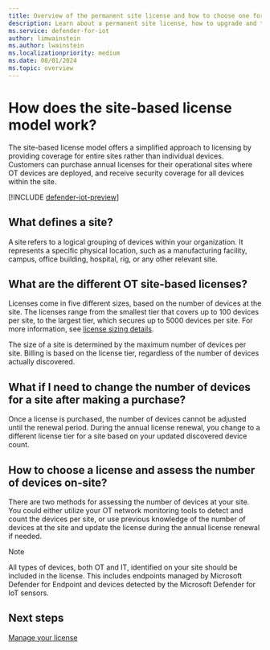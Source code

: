 ```yaml
---
title: Overview of the permanent site license and how to choose one for Microsoft Defender for IoT in the Defender portal 
description: Learn about a permanent site license, how to upgrade and the different options available for Microsoft Defender for IoT in the Defender portal.
ms.service: defender-for-iot
author: limwainstein
ms.author: lwainstein
ms.localizationpriority: medium
ms.date: 08/01/2024
ms.topic: overview
---
```


# How does the site-based license model work?

The site-based license model offers a simplified approach to licensing by providing coverage for entire sites rather than individual devices. Customers can purchase annual licenses for their operational sites where OT devices are deployed, and receive security coverage for all devices within the site.  

[!INCLUDE [defender-iot-preview](../includes//defender-for-iot-defender-public-preview.md)]

## What defines a site?

A site refers to a logical grouping of devices within your organization. It represents a specific physical location, such as a manufacturing facility, campus, office building, hospital, rig, or any other relevant site.

## What are the different OT site-based licenses?

Licenses come in five different sizes, based on the number of devices at the site. The licenses range from the smallest tier that covers up to 100 devices per site, to the largest tier, which secures up to 5000 devices per site. For more information, see [license sizing details](https://www.microsoft.com/en-us/security/business/endpoint-security/microsoft-defender-iot-pricing#xfb84a030eec341cb84a6165f393e928a).

The size of a site is determined by the maximum number of devices per site. Billing is based on the license tier, regardless of the number of devices actually discovered.

## What if I need to change the number of devices for a site after making a purchase?  

Once a license is purchased, the number of devices cannot be adjusted until the renewal period. During the annual license renewal, you change to a different license tier for a site based on your updated discovered device count.

## How to choose a license and assess the number of devices on-site?

There are two methods for assessing the number of devices at your site. You could either utilize your OT network monitoring tools to detect and count the devices per site, or use previous knowledge of the number of devices at the site and update the license during the annual license renewal if needed.

> [!Note]
> All types of devices, both OT and IT, identified on your site should be included in the license. This includes endpoints managed by Microsoft Defender for Endpoint and devices detected by the Microsoft Defender for IoT sensors.

## Next steps

[Manage your license](manage-license.md)